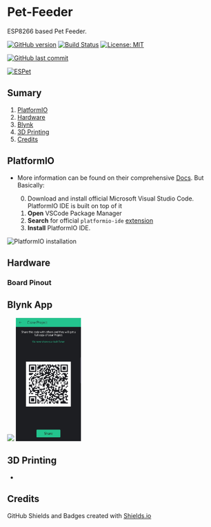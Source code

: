 # Pet-Feeder
ESP8266 based Pet Feeder.

[![GitHub version](https://img.shields.io/github/release/ldab/Pet-Feeder.svg)](https://github.com/ldab/Pet_Feeder/releases/latest)
[![Build Status](https://travis-ci.org/ldab/Pet-Feeder.svg?branch=master)](https://travis-ci.org/ldab/Pet_Feeder)
[![License: MIT](https://img.shields.io/badge/License-MIT-green.svg)](https://github.com/ldab/Pet_Feeder/blob/master/LICENSE)

[![GitHub last commit](https://img.shields.io/github/last-commit/ldab/Pet-Feeder.svg?style=social)](https://github.com/ldab/Pet_Feeder)

[![ESPet](./pics/ESPet.jpg)]()

## Sumary

1. [PlatformIO](/README.md#PlatformIO)
2. [Hardware](/README.md#Hardware)
3. [Blynk](/README.md#Blynk)
4. [3D Printing](/README.md#3d-printing)
5. [Credits](/README.md#Credits)

## PlatformIO

* More information can be found on their comprehensive [Docs](https://docs.platformio.org/en/latest/ide/vscode.html). But Basically:

  0. Download and install official Microsoft Visual Studio Code. PlatformIO IDE is built on top of it
  1. **Open** VSCode Package Manager
  2. **Search** for official `platformio-ide` [extension](https://marketplace.visualstudio.com/items?itemName=platformio.platformio-ide)
  3. **Install** PlatformIO IDE.

![PlatformIO installation](https://docs.platformio.org/en/latest/_images/platformio-ide-vscode-pkg-installer.png)

## Hardware

### Board Pinout



## Blynk App



<img src="./pics/ESPet_blynk.jpg" width="30%"> <img src="./pics/QR.jpg" width="30%"> 

## 3D Printing

* 

## Credits

GitHub Shields and Badges created with [Shields.io](https://github.com/badges/shields/)
